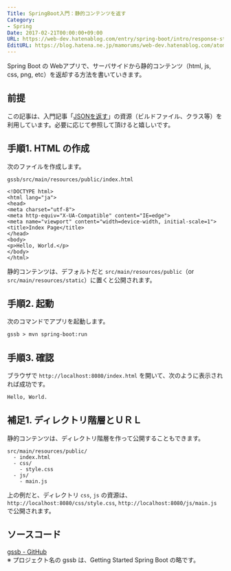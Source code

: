 ```yaml
---
Title: SpringBoot入門：静的コンテンツを返す
Category:
- Spring
Date: 2017-02-21T00:00:00+09:00
URL: https://web-dev.hatenablog.com/entry/spring-boot/intro/response-static-content
EditURL: https://blog.hatena.ne.jp/mamorums/web-dev.hatenablog.com/atom/entry/10328749687219967440
---
```


Spring Boot の Webアプリで、サーバサイドから静的コンテンツ（html, js, css, png, etc）を返却する方法を書いていきます。


## 前提
この記事は、入門記事「[JSONを返す](/entry/spring-boot/intro/response-json)」の資源（ビルドファイル、クラス等）を利用しています。必要に応じて参照して頂けると嬉しいです。


## 手順1. HTML の作成
次のファイルを作成します。

`gssb/src/main/resources/public/index.html`

```
<!DOCTYPE html>
<html lang="ja">
<head>
<meta charset="utf-8">
<meta http-equiv="X-UA-Compatible" content="IE=edge">
<meta name="viewport" content="width=device-width, initial-scale=1">
<title>Index Page</title>
</head>
<body>
<p>Hello, World.</p>
</body>
</html>
```

静的コンテンツは、デフォルトだと `src/main/resources/public`（or `src/main/resources/static`）に置くと公開されます。


## 手順2. 起動
次のコマンドでアプリを起動します。

```txt
gssb > mvn spring-boot:run
```


## 手順3. 確認
ブラウザで `http://localhost:8080/index.html` を開いて、次のように表示されれば成功です。

```txt
Hello, World.
```

## 補足1. ディレクトリ階層とＵＲＬ
静的コンテンツは、ディレクトリ階層を作って公開することもできます。

```
src/main/resources/public/
  - index.html
  - css/
    - style.css
  - js/
    - main.js
```

上の例だと、ディレクトリ `css`, `js` の資源は、`http://localhost:8080/css/style.css`, `http://localhost:8080/js/main.js` で公開されます。


## ソースコード
[gssb - GitHub](https://github.com/mamorum/blog-code/tree/master/gssb)  
※ プロジェクト名の gssb は、Getting Started Spring Boot の略です。
